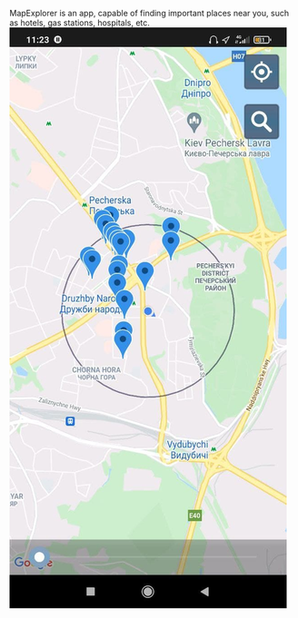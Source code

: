 MapExplorer is an app, capable of finding important places near you, such as hotels, gas stations, hospitals, etc.
![alt text](https://github.com/PIacid/MapExplorer/blob/0979dcb0242f4847a2c175f2551640f3e40fc527/photo_2021-07-10_17-24-22.jpg?raw=true)
